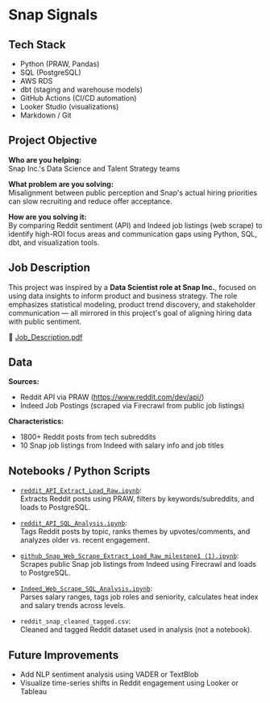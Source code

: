# Snap Signals

## Tech Stack

- Python (PRAW, Pandas)
- SQL (PostgreSQL)
- AWS RDS
- dbt (staging and warehouse models)
- GitHub Actions (CI/CD automation)
- Looker Studio (visualizations)
- Markdown / Git

## Project Objective

**Who are you helping:**  
Snap Inc.'s Data Science and Talent Strategy teams

**What problem are you solving:**  
Misalignment between public perception and Snap's actual hiring priorities can slow recruiting and reduce offer acceptance.

**How are you solving it:**  
By comparing Reddit sentiment (API) and Indeed job listings (web scrape) to identify high-ROI focus areas and communication gaps using Python, SQL, dbt, and visualization tools.

## Job Description

This project was inspired by a **Data Scientist role at Snap Inc.**, focused on using data insights to inform product and business strategy. The role emphasizes statistical modeling, product trend discovery, and stakeholder communication — all mirrored in this project's goal of aligning hiring data with public sentiment.

🔗 [Job_Description.pdf](./proposal/Job_Description.pdf)

## Data

**Sources:**
- Reddit API via PRAW (https://www.reddit.com/dev/api/)
- Indeed Job Postings (scraped via Firecrawl from public job listings)

**Characteristics:**
- 1800+ Reddit posts from tech subreddits
- 10 Snap job listings from Indeed with salary info and job titles

## Notebooks / Python Scripts

- [`reddit_API_Extract_Load_Raw.ipynb`](./notebooks/reddit_API_Extract_Load_Raw.ipynb):  
  Extracts Reddit posts using PRAW, filters by keywords/subreddits, and loads to PostgreSQL.

- [`reddit_API_SQL_Analysis.ipynb`](./notebooks/reddit_API_SQL_Analysis.ipynb):  
  Tags Reddit posts by topic, ranks themes by upvotes/comments, and analyzes older vs. recent engagement.

- [`github_Snap_Web_Scrape_Extract_Load_Raw_milestone1 (1).ipynb`](./notebooks/github_Snap_Web_Scrape_Extract_Load_Raw_milestone1%20(1).ipynb):  
  Scrapes public Snap job listings from Indeed using Firecrawl and loads to PostgreSQL.

- [`Indeed_Web_Scrape_SQL_Analysis.ipynb`](./notebooks/Indeed_Web_Scrape_SQL_Analysis.ipynb):  
  Parses salary ranges, tags job roles and seniority, calculates heat index and salary trends across levels.

- `reddit_snap_cleaned_tagged.csv`:  
  Cleaned and tagged Reddit dataset used in analysis (not a notebook).


## Future Improvements

- Add NLP sentiment analysis using VADER or TextBlob  
- Visualize time-series shifts in Reddit engagement using Looker or Tableau  

